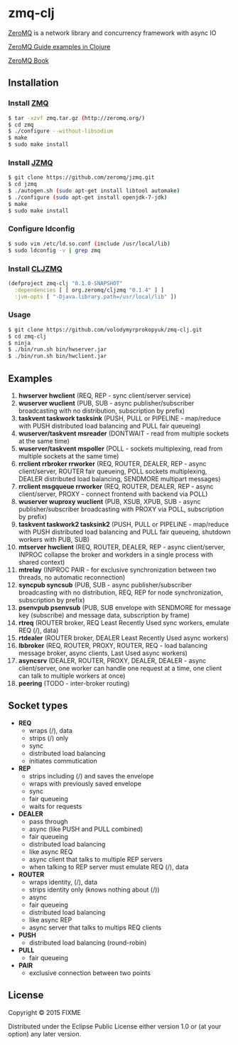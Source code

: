 # zmq-clj

[ZeroMQ](https://github.com/zeromq/libzmq) is a network library and concurrency
framework with async IO

[ZeroMQ Guide examples in Clojure](https://github.com/imatix/zguide)

[ZeroMQ Book](http://shop.oreilly.com/product/0636920026136.do)

## Installation

### Install [ZMQ](https://github.com/zeromq/libzmq)

```bash
$ tar -xzvf zmq.tar.gz (http://zeromq.org/)
$ cd zmq
$ ./configure --without-libsodium
$ make
$ sudo make install
```

### Install [JZMQ](https://github.com/zeromq/jzmq)

```bash
$ git clone https://github.com/zeromq/jzmq.git
$ cd jzmq
$ ./autogen.sh (sudo apt-get install libtool automake)
$ ./configure (sudo apt-get install openjdk-7-jdk)
$ make
$ sudo make install
```

### Configure ldconfig

```bash
$ sudo vim /etc/ld.so.conf (include /usr/local/lib)
$ sudo ldconfig -v | grep zmq
```
### Install [CLJZMQ](https://github.com/zeromq/cljzmq)

```clojure
(defproject zmq-clj "0.1.0-SNAPSHOT"
  :dependencies [ [ org.zeromq/cljzmq "0.1.4" ] ]
  :jvm-opts [ "-Djava.library.path=/usr/local/lib" ])
```

### Usage

```bash
$ git clone https://github.com/volodymyrprokopyuk/zmq-clj.git
$ cd zmq-clj
$ ninja
$ ./bin/run.sh bin/hwserver.jar
$ ./bin/run.sh bin/hwclient.jar
```

## Examples
1. **hwserver hwclient** (REQ, REP - sync client/server service)
1. **wuserver wuclient** (PUB, SUB - async publisher/subscriber broadcasting
   with no distribution, subscription by prefix)
1. **taskvent taskwork tasksink** (PUSH, PULL or PIPELINE - map/reduce with PUSH
   distributed load balancing and PULL fair queueing)
1. **wuserver/taskvent msreader** (DONTWAIT - read from multiple sockets at the
   same time)
1. **wuserver/taskvent mspoller** (POLL - sockets multiplexing, read from
   multiple sockets at the same time)
1. **rrclient rrbroker rrworker** (REQ, ROUTER, DEALER, REP - async
   client/server, ROUTER fair queueing, POLL sockets multiplexing, DEALER
   distributed load balancing, SENDMORE multipart messages)
1. **rrclient msgqueue rrworker** (REQ, ROUTER, DEALER, REP - async
   client/server, PROXY - connect frontend with backend via POLL)
1. **wuserver wuproxy wuclient** (PUB, XSUB, XPUB, SUB - async
   publisher/subscriber broadcasting with PROXY via POLL, subscription by
   prefix)
1. **taskvent taskwork2 tasksink2** (PUSH, PULL or PIPELINE - map/reduce with
   PUSH distributed load balancing and PULL fair queueing, shutdown workers with
   PUB, SUB)
1. **mtserver hwclient** (REQ, ROUTER, DEALER, REP - async client/server, INPROC
   collapse the broker and workders in a single process with shared context)
1. **mtrelay** (INPROC PAIR - for exclusive synchronization between two
   threads, no automatic reconnection)
1. **syncpub syncsub** (PUB, SUB - async publisher/subscriber broadcasting with
   no distribution, REQ, REP for node synchronization, subscription by prefix)
1. **psenvpub psenvsub** (PUB, SUB envelope with SENDMORE for message key
   (subscribe) and message data, subscription by frame)
1. **rtreq** (ROUTER broker, REQ Least Recently Used sync workers, emulate REQ
   (/), data)
1. **rtdealer** (ROUTER broker, DEALER Least Recently Used async workers)
1. **lbbroker** (REQ, ROUTER, PROXY, ROUTER, REQ - load balancing message
   broker, async clients, Last Used async workers)
1. **asyncsrv** (DEALER, ROUTER, PROXY, DEALER, DEALER - async client/server,
   one worker can handle one request at a time, one client can talk to multiple
   workers at once)
1. **peering** (TODO - inter-broker routing)

## Socket types
- **REQ**
    - wraps (/), data
    - strips (/) only
    - sync
    - distributed load balancing
    - initiates commutication
- **REP**
    - strips including (/) and saves the envelope
    - wraps with previously saved envelope
    - sync
    - fair queueing
    - waits for requests
- **DEALER**
    - pass through
    - async (like PUSH and PULL combined)
    - fair queueing
    - distributed load balancing
    - like async REQ
    - async client that talks to multiple REP servers
    - when talking to REP server must emulate REQ (/), data
- **ROUTER**
    - wraps identity, (/), data
    - strips identity only (knows nothing about (/))
    - async
    - fair queueing
    - distributed load balancing
    - like async REP
    - async server that talks to multips REQ clients
- **PUSH**
    - distributed load balancing (round-robin)
- **PULL**
    - fair queueing
- **PAIR**
    - exclusive connection between two points

## License

Copyright © 2015 FIXME

Distributed under the Eclipse Public License either version 1.0 or (at
your option) any later version.
